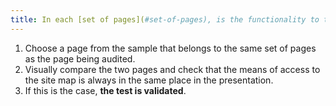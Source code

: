```yaml
---
title: In each [set of pages](#set-of-pages), is the functionality to the [page "site map"](#site-map-page) always in the same relative order in the source code?
---
```


1. Choose a page from the sample that belongs to the same set of pages as the page being audited.
2. Visually compare the two pages and check that the means of access to the site map is always in the same place in the presentation.
3. If this is the case, **the test is validated**.
